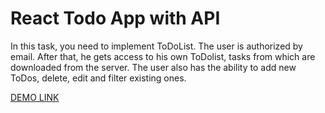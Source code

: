 # React Todo App with API

In this task, you need to implement ToDoList. 
The user is authorized by email. After that, he gets access to his own ToDolist, tasks from which are downloaded from the server. 
The user also has the ability to add new ToDos, delete, edit and filter existing ones.

[DEMO LINK](https://Svitlana-Yudina.github.io/react_todo-app-with-api/)
